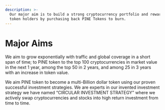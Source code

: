 ```yaml
---
description: >-
  Our major aim is to build a strong cryptocurrency portfolio and reward our
  token holders by purchasing back PINE Tokens to burn.
---
```


# Major Aims

We aim to grow exponentially with traffic and global coverage in a short span of time; to PINE token to the top 100 cryptocurrencies in market value in the next 1 year, among the top 50 in 2 years, and among 25 in 3 years with an increase in token value.

We aim PINE token to become a multi-Billion dollar token using our proven successful investment strategies. We are experts in our invented investment strategy we have named “CIRCULAR INVESTMENT STRATEGY” where we actively swap cryptocurrencies and stocks into high return investment from time to time.
